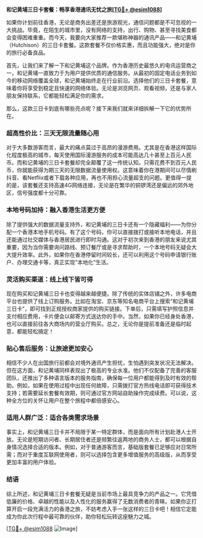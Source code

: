 **和记黄埔三日卡套餐：畅享香港通讯无忧之旅[[TG💪+ @esim1088](https://t.me/s/esim1088)]**

如果你计划前往香港，无论是商务出差还是旅游观光，通信问题都是不可忽视的一大挑战。毕竟，在陌生的城市里，没有网络的支持，出行、购物、甚至寻找美食都会变得困难重重。而今天，我要向大家推荐一款堪称神器的通讯产品——和记黄埔（Hutchison）的三日卡套餐。这款套餐不仅价格实惠，而且功能强大，绝对是你的旅行必备良品。

首先，让我们来了解一下和记黄埔这个品牌。作为香港历史最悠久的电讯运营商之一，和记黄埔一直致力于为用户提供优质的通信服务。从最初的固定电话业务到如今的移动网络覆盖全球，和记黄埔始终走在行业前沿。选择他们的三日卡套餐，意味着你将享受到稳定且快速的网络体验。无论是浏览网页、观看视频，还是与家人朋友保持联系，它都能轻松满足你的需求。

那么，这款三日卡到底有哪些亮点呢？接下来我们就来详细拆解一下它的优势所在。

### **超高性价比：三天无限流量随心用**
对于大多数游客而言，最大的痛点莫过于高昂的漫游费用。尤其是在香港这样国际化程度极高的城市，每天使用国际漫游服务的成本可能高达几十甚至上百元人民币。而和记黄埔的三日卡套餐却完全颠覆了这一传统认知。只需花费不到百元人民币，你就能获得为期三天的无限数据流量使用权。这意味着你在港期间可以尽情刷抖音、看Netflix或者下载各种应用，再也不用担心流量超支的问题。更值得一提的是，该套餐还支持高速4G网络连接，无论是在繁华的铜锣湾还是偏远的郊外地区，信号强度都十分可靠。

### **本地号码加持：融入香港生活更方便**
除了提供强大的数据流量支持外，和记黄埔的三日卡还有一个隐藏福利——为你分配一个香港本地手机号码。有了这个号码，你可以直接拨打或接听本地电话，并且还能通过社交媒体与香港居民进行即时沟通。这对于初次来到香港的朋友来说尤其重要，因为当你需要询问路线、预订餐厅或是寻求帮助时，一个本地号码无疑会大大提升效率。此外，如果你在香港停留时间较长，还可以利用这个号码申请银行账户、办理交通卡等，真正实现“本地化”生活。

### **灵活购买渠道：线上线下皆可得**
现在购买和记黄埔三日卡也变得越来越便捷。除了传统的实体店铺之外，许多电商平台也提供了线上订购服务。比如在淘宝、京东等知名电商平台上搜索“和记黄埔三日卡”，即可找到正规授权商家提供的购买链接。下单后，只需填写护照信息并支付相应费用，卡片便会以邮寄方式送达你的手中。当然，如果你已经身处香港，也可以直接前往各大商场内的营业厅购买。总之，无论你是提前准备还是临时起意，都能轻松搞定！

### **贴心售后服务：让旅途更加安心**
相信不少人在出国旅行前都会对境外通讯产生担忧，生怕遇到突发状况无法解决。但在这方面，和记黄埔同样表现出了极高的专业水准。他们不仅配备了完善的客服团队，还推出了多种语言版本的服务指南，确保每一位用户都能得到及时有效的帮助。例如，如果在使用过程中出现任何故障，只需拨打官方热线电话即可获得技术支持；若需要延长套餐有效期，则可通过官方网站自助操作完成续费。可以说，这种全方位的关怀让用户在整个旅程中都倍感安心。

### **适用人群广泛：适合各类需求场景**
事实上，和记黄埔三日卡并不局限于某一特定群体，而是面向所有计划赴港人士开放。无论是短期访问者、长期居住者还是频繁往返两地的商务人士，都可以根据自身情况选择合适的版本。例如，对于普通游客而言，基础版套餐已足够应对日常所需；而对于重度互联网使用者，则可以选择包含更多增值服务的高级版，从而享受更加丰富的用户体验。

### **结语**
综上所述，和记黄埔三日卡套餐无疑是当前市场上最具竞争力的产品之一。它凭借低廉的价格、卓越的性能以及人性化的服务赢得了无数消费者的青睐。如果你正打算开启一段充满活力的香港之旅，不妨考虑入手一张这样的三日卡吧！相信它定能成为你此次行程中最可靠的伙伴，助你轻松玩转这座魅力之城。

[[TG💪+ @esim1088](https://t.me/s/esim1088) ![Image](https://i.postimg.cc/4NQfJmqS/Snipaste-2025-05-13-00-14-12.png)]